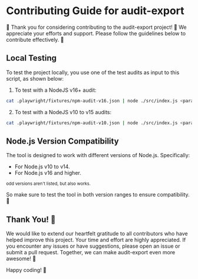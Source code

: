 # Contributing Guide for audit-export

🎉 Thank you for considering contributing to the audit-export project! 🌟 We appreciate your efforts and support. Please follow the guidelines below to contribute effectively. 🚀

## Local Testing

To test the project locally, you use one of the test audits as input to this script, as shown below:

1. To test with a NodeJS v16+ audit:
```bash
cat .playwright/fixtures/npm-audit-v16.json | node ./src/index.js <parameters>
```

2. To test with a NodeJS v10 to v15 audits:
```bash
cat .playwright/fixtures/npm-audit-v10.json | node ./src/index.js <parameters>
```

## Node.js Version Compatibility

The tool is designed to work with different versions of Node.js. Specifically:

- For Node.js v10 to v14.
- For Node.js v16 and higher.

<sub>odd versions aren't listed, but also works.</sub>

So make sure to test the tool in both version ranges to ensure compatibility. 🔄

## Thank You! 🙌

We would like to extend our heartfelt gratitude to all contributors who have helped improve this project. Your time and effort are highly appreciated. If you encounter any issues or have suggestions, please open an issue or submit a pull request. Together, we can make audit-export even more awesome! 💪

Happy coding! 🚀